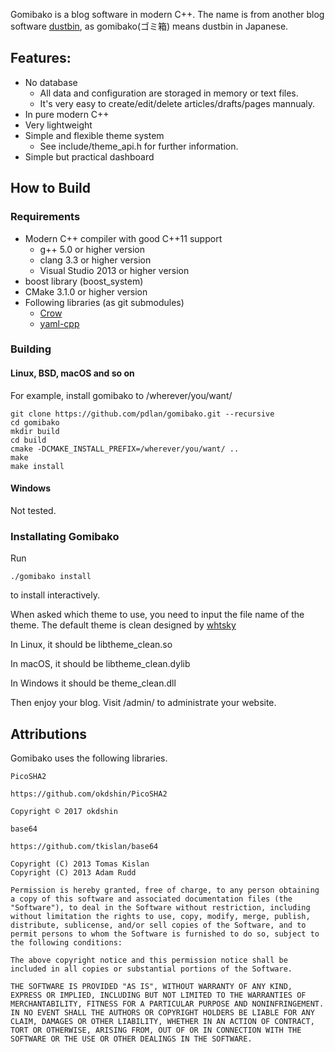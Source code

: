Gomibako is a blog software in modern C++. The name is from another blog software [dustbin](https://github.com/pdlan/dustbin),
as gomibako(ゴミ箱) means dustbin in Japanese.

## Features:

 -  No database
    - All data and configuration are storaged in memory or text files.
    - It's very easy to create/edit/delete articles/drafts/pages mannualy.
 - In pure modern C++
 - Very lightweight
 - Simple and flexible theme system
   - See include/theme_api.h for further information.
 - Simple but practical dashboard

## How to Build

### Requirements

- Modern C++ compiler with good C++11 support
  - g++ 5.0 or higher version
  - clang 3.3 or higher version
  - Visual Studio 2013 or higher version
- boost library (boost_system)
- CMake 3.1.0 or higher version
- Following libraries (as git submodules)
  - [Crow](https://github.com/ipkn/crow)
  - [yaml-cpp](https://github.com/jbeder/yaml-cpp)

### Building

#### Linux, BSD, macOS and so on

For example, install gomibako to /wherever/you/want/

```
git clone https://github.com/pdlan/gomibako.git --recursive
cd gomibako
mkdir build
cd build
cmake -DCMAKE_INSTALL_PREFIX=/wherever/you/want/ ..
make
make install
```

#### Windows
Not tested.

### Installating Gomibako

Run

```
./gomibako install
```

to install interactively.

When asked which theme to use, you need to input the file name of the theme.
The default theme is clean designed by [whtsky](https://github.com/whtsky)

In Linux, it should be libtheme_clean.so

In macOS, it should be libtheme_clean.dylib

In Windows it should be theme_clean.dll

Then enjoy your blog. Visit /admin/ to administrate your website.

## Attributions

Gomibako uses the following libraries.

    PicoSHA2
    
    https://github.com/okdshin/PicoSHA2
    
    Copyright © 2017 okdshin
    
    base64
    
    https://github.com/tkislan/base64
    
    Copyright (C) 2013 Tomas Kislan
    Copyright (C) 2013 Adam Rudd
    
    Permission is hereby granted, free of charge, to any person obtaining a copy of this software and associated documentation files (the   "Software"), to deal in the Software without restriction, including without limitation the rights to use, copy, modify, merge, publish,   distribute, sublicense, and/or sell copies of the Software, and to permit persons to whom the Software is furnished to do so, subject to  the following conditions:
    
    The above copyright notice and this permission notice shall be included in all copies or substantial portions of the Software.
    
    THE SOFTWARE IS PROVIDED "AS IS", WITHOUT WARRANTY OF ANY KIND, EXPRESS OR IMPLIED, INCLUDING BUT NOT LIMITED TO THE WARRANTIES OF  MERCHANTABILITY, FITNESS FOR A PARTICULAR PURPOSE AND NONINFRINGEMENT. IN NO EVENT SHALL THE AUTHORS OR COPYRIGHT HOLDERS BE LIABLE FOR ANY  CLAIM, DAMAGES OR OTHER LIABILITY, WHETHER IN AN ACTION OF CONTRACT, TORT OR OTHERWISE, ARISING FROM, OUT OF OR IN CONNECTION WITH THE SOFTWARE OR THE USE OR OTHER DEALINGS IN THE SOFTWARE.